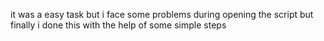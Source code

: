 it was a easy task but i face some problems during opening the script but finally i done this with the help of some simple steps
